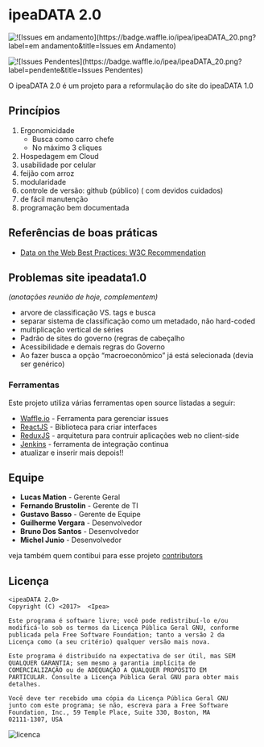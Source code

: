 # ipeaDATA 2.0

![![Issues em andamento](https://badge.waffle.io/ipea/ipeaDATA_20.png?label=em andamento&title=Issues em Andamento)](https://waffle.io/ipea/ipeaDATA_20)
	
![![Issues Pendentes](https://badge.waffle.io/ipea/ipeaDATA_20.png?label=pendente&title=Issues Pendentes)](https://waffle.io/ipea/ipeaDATA_20)

O ipeaDATA 2.0 é um projeto para a reformulação do site do ipeaDATA 1.0

## Princípios
1. Ergonomicidade
    - Busca como carro chefe
    - No máximo 3 cliques
1. Hospedagem em Cloud
1. usabilidade por celular
1. feijão com arroz
1. modularidade
1. controle de versão: github (público) ( com devidos cuidados)
1. de fácil manutenção
1. programação bem documentada

## Referências de boas práticas

- [Data on the Web Best Practices: W3C Recommendation](https://www.w3.org/TR/dwbp/)

## Problemas site ipeadata1.0
_(anotações reunião de hoje, complementem)_

- arvore de classificação VS. tags e busca
- separar sistema de classificação como um metadado, não hard-coded
- multiplicação vertical de séries
- Padrão de sites do governo (regras de cabeçalho
- Acessibilidade e demais regras do Governo
- Ao fazer busca a opção “macroeconômico” já está selecionada (devia ser genérico)

### Ferramentas

Este projeto utiliza várias ferramentas open source listadas a seguir:

* [Waffle.io](http://waffle.io) - Ferramenta para gerenciar issues
* [ReactJS](http://facebook.github.io/react/) - Biblioteca para criar interfaces
* [ReduxJS](http://redux.js.org/) - arquitetura para contruir aplicações web no client-side
* [Jenkins](https://jenkins.io/) - ferramenta de integração continua
* atualizar e inserir mais depois!!

## Equipe

* **Lucas Mation** - Gerente Geral
* **Fernando Brustolin** - Gerente de TI
* **Gustavo Basso** - Gerente de Equipe
* **Guilherme Vergara** - Desenvolvedor
* **Bruno Dos Santos** - Desenvolvedor
* **Michel Junio** - Desenvolvedor

veja também quem contibui para esse projeto [contributors](https://github.com/your/project/contributors)

## Licença

    <ipeaDATA 2.0>
    Copyright (C) <2017>  <Ipea>
   
    Este programa é software livre; você pode redistribuí-lo e/ou
    modificá-lo sob os termos da Licença Pública Geral GNU, conforme
    publicada pela Free Software Foundation; tanto a versão 2 da
    Licença como (a seu critério) qualquer versão mais nova.

    Este programa é distribuído na expectativa de ser útil, mas SEM
    QUALQUER GARANTIA; sem mesmo a garantia implícita de
    COMERCIALIZAÇÃO ou de ADEQUAÇÃO A QUALQUER PROPÓSITO EM
    PARTICULAR. Consulte a Licença Pública Geral GNU para obter mais
    detalhes.
 
    Você deve ter recebido uma cópia da Licença Pública Geral GNU
    junto com este programa; se não, escreva para a Free Software
    Foundation, Inc., 59 Temple Place, Suite 330, Boston, MA
    02111-1307, USA
    
![licenca](http://creativecommons.org/images/public/cc-GPL.png)


